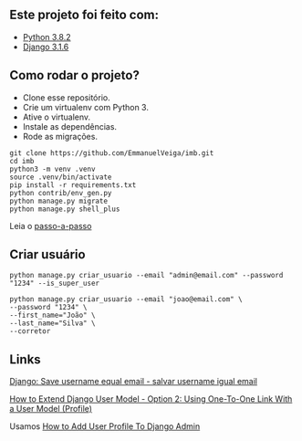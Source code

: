 ## Este projeto foi feito com:

* [Python 3.8.2](https://www.python.org/)
* [Django 3.1.6](https://www.djangoproject.com/)

## Como rodar o projeto?

* Clone esse repositório.
* Crie um virtualenv com Python 3.
* Ative o virtualenv.
* Instale as dependências.
* Rode as migrações.

```
git clone https://github.com/EmmanuelVeiga/imb.git
cd imb
python3 -m venv .venv
source .venv/bin/activate
pip install -r requirements.txt
python contrib/env_gen.py
python manage.py migrate
python manage.py shell_plus
```

Leia o [passo-a-passo](passo.md)

## Criar usuário

```
python manage.py criar_usuario --email "admin@email.com" --password "1234" --is_super_user

python manage.py criar_usuario --email "joao@email.com" \
--password "1234" \
--first_name="João" \
--last_name="Silva" \
--corretor
```


## Links

[Django: Save username equal email - salvar username igual email](https://gist.github.com/rg3915/0b97308cf0123ac73b58a8bd1b584c59)

[How to Extend Django User Model - Option 2: Using One-To-One Link With a User Model (Profile)](https://simpleisbetterthancomplex.com/tutorial/2016/07/22/how-to-extend-django-user-model.html)

Usamos [How to Add User Profile To Django Admin](https://simpleisbetterthancomplex.com/tutorial/2016/11/23/how-to-add-user-profile-to-django-admin.html)

